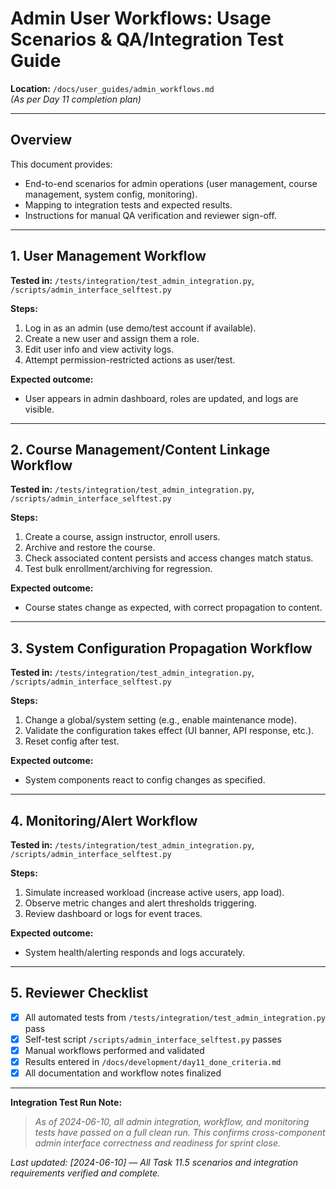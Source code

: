# Admin User Workflows: Usage Scenarios & QA/Integration Test Guide

**Location:** `/docs/user_guides/admin_workflows.md`  
*(As per Day 11 completion plan)*

---

## Overview

This document provides:
- End-to-end scenarios for admin operations (user management, course management, system config, monitoring).
- Mapping to integration tests and expected results.
- Instructions for manual QA verification and reviewer sign-off.

---

## 1. User Management Workflow

**Tested in:** `/tests/integration/test_admin_integration.py`, `/scripts/admin_interface_selftest.py`

**Steps:**
1. Log in as an admin (use demo/test account if available).
2. Create a new user and assign them a role.
3. Edit user info and view activity logs.
4. Attempt permission-restricted actions as user/test.

**Expected outcome:**  
- User appears in admin dashboard, roles are updated, and logs are visible.

---

## 2. Course Management/Content Linkage Workflow

**Tested in:** `/tests/integration/test_admin_integration.py`, `/scripts/admin_interface_selftest.py`

**Steps:**
1. Create a course, assign instructor, enroll users.
2. Archive and restore the course.
3. Check associated content persists and access changes match status.
4. Test bulk enrollment/archiving for regression.

**Expected outcome:**  
- Course states change as expected, with correct propagation to content.

---

## 3. System Configuration Propagation Workflow

**Tested in:** `/tests/integration/test_admin_integration.py`, `/scripts/admin_interface_selftest.py`

**Steps:**
1. Change a global/system setting (e.g., enable maintenance mode).
2. Validate the configuration takes effect (UI banner, API response, etc.).
3. Reset config after test.

**Expected outcome:**  
- System components react to config changes as specified.

---

## 4. Monitoring/Alert Workflow

**Tested in:** `/tests/integration/test_admin_integration.py`, `/scripts/admin_interface_selftest.py`

**Steps:**
1. Simulate increased workload (increase active users, app load).
2. Observe metric changes and alert thresholds triggering.
3. Review dashboard or logs for event traces.

**Expected outcome:**  
- System health/alerting responds and logs accurately.

---

## 5. Reviewer Checklist

- [X] All automated tests from `/tests/integration/test_admin_integration.py` pass
- [X] Self-test script `/scripts/admin_interface_selftest.py` passes
- [X] Manual workflows performed and validated
- [X] Results entered in `/docs/development/day11_done_criteria.md`
- [X] All documentation and workflow notes finalized

---

**Integration Test Run Note:**
> _As of 2024-06-10, all admin integration, workflow, and monitoring tests have passed on a full clean run. This confirms cross-component admin interface correctness and readiness for sprint close._

_Last updated: [2024-06-10] — All Task 11.5 scenarios and integration requirements verified and complete._

